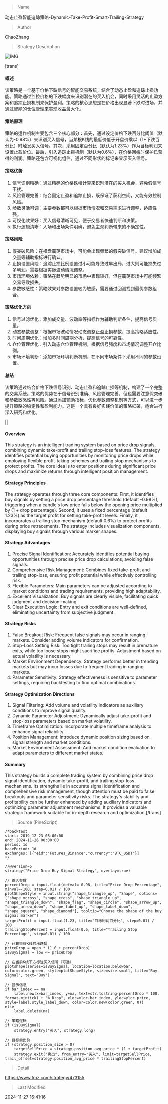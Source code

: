 
> Name

动态止盈智能追踪策略-Dynamic-Take-Profit-Smart-Trailing-Strategy

> Author

ChaoZhang

> Strategy Description

![IMG](https://www.fmz.com/upload/asset/11f1b9461f54993ffdc.png)

[trans]
#### 概述
该策略是一个基于价格下跌信号的智能交易系统，结合了动态止盈和追踪止损功能。策略通过监控价格的下跌幅度来识别潜在的买入机会，同时采用灵活的止盈方案和追踪止损机制来保护盈利。策略的核心思想是在价格出现显著下跌时进场，并通过智能的仓位管理来实现收益最大化。

#### 策略原理
策略的运作机制主要包含三个核心部分：首先，通过设定价格下跌百分比阈值（默认为-0.98%）来识别买入信号，当某根K线的最低价低于开盘价乘以（1+下跌百分比）时触发买入信号。其次，采用固定百分比（默认为1.23%）作为目标利润来设置止盈价位。最后，引入追踪止损机制（默认为0.6%），在价格回撤时保护已获得的利润。策略还包含可视化组件，通过不同形状的标记来显示买入信号。

#### 策略优势
1. 信号识别精确：通过精确的价格跌幅计算来识别潜在的买入机会，避免假信号干扰。
2. 风险管理完善：结合固定止盈和追踪止损，既保证了获利空间，又能有效控制风险。
3. 参数灵活可调：主要参数都可以根据市场情况和交易需求进行调整，适应性强。
4. 可视化效果好：买入信号清晰可见，便于交易者快速判断和决策。
5. 执行逻辑清晰：入场和出场条件明确，避免主观判断带来的不确定性。

#### 策略风险
1. 假突破风险：在横盘震荡市场中，可能会出现频繁的假突破信号。建议增加成交量等辅助指标进行确认。
2. 止损设置风险：追踪止损比例设置过小可能导致过早出局，过大则可能损失过多利润。需要根据实际波动情况调整。
3. 市场环境依赖：策略在趋势明显的市场中表现较好，但在震荡市场中可能频繁交易导致损失。
4. 参数敏感性：策略效果对参数设置较为敏感，需要通过回测找到最优参数组合。

#### 策略优化方向
1. 信号过滤优化：添加成交量、波动率等指标作为辅助判断条件，提高信号质量。
2. 动态参数调整：根据市场波动情况动态调整止盈止损参数，提高策略适应性。
3. 时间周期优化：增加多时间周期分析，提高信号的可靠性。
4. 仓位管理优化：引入动态仓位管理机制，根据信号强度和市场情况调整开仓比例。
5. 市场环境判断：添加市场环境判断机制，在不同市场条件下采用不同的参数设置。

#### 总结
该策略通过结合价格下跌信号识别、动态止盈和追踪止损等机制，构建了一个完整的交易系统。策略的优势在于信号识别准确、风险管理完善，但也需要注意假突破和参数敏感性等风险。通过添加辅助指标、优化参数调整机制等方式，可以进一步提升策略的稳定性和盈利能力。这是一个具有良好实践价值的策略框架，适合进行深入研究和优化。

|| 

#### Overview
This strategy is an intelligent trading system based on price drop signals, combining dynamic take-profit and trailing stop-loss features. The strategy identifies potential buying opportunities by monitoring price drops while employing flexible profit-taking schemes and trailing stop mechanisms to protect profits. The core idea is to enter positions during significant price drops and maximize returns through intelligent position management.

#### Strategy Principles
The strategy operates through three core components: First, it identifies buy signals by setting a price drop percentage threshold (default -0.98%), triggering when a candle's low price falls below the opening price multiplied by (1 + drop percentage). Second, it uses a fixed percentage (default 1.23%) as the target profit for setting take-profit levels. Finally, it incorporates a trailing stop mechanism (default 0.6%) to protect profits during price retracements. The strategy includes visualization components, displaying buy signals through various marker shapes.

#### Strategy Advantages
1. Precise Signal Identification: Accurately identifies potential buying opportunities through precise price drop calculations, avoiding false signals.
2. Comprehensive Risk Management: Combines fixed take-profit and trailing stop-loss, ensuring profit potential while effectively controlling risk.
3. Flexible Parameters: Main parameters can be adjusted according to market conditions and trading requirements, providing high adaptability.
4. Excellent Visualization: Buy signals are clearly visible, facilitating quick judgment and decision-making.
5. Clear Execution Logic: Entry and exit conditions are well-defined, eliminating uncertainty from subjective judgment.

#### Strategy Risks
1. False Breakout Risk: Frequent false signals may occur in ranging markets. Consider adding volume indicators for confirmation.
2. Stop-Loss Setting Risk: Too tight trailing stops may result in premature exits, while too loose stops might sacrifice profits. Adjustment based on actual volatility is necessary.
3. Market Environment Dependency: Strategy performs better in trending markets but may incur losses due to frequent trading in ranging markets.
4. Parameter Sensitivity: Strategy effectiveness is sensitive to parameter settings, requiring backtesting to find optimal combinations.

#### Strategy Optimization Directions
1. Signal Filtering: Add volume and volatility indicators as auxiliary conditions to improve signal quality.
2. Dynamic Parameter Adjustment: Dynamically adjust take-profit and stop-loss parameters based on market volatility.
3. Timeframe Optimization: Incorporate multiple timeframe analysis to enhance signal reliability.
4. Position Management: Introduce dynamic position sizing based on signal strength and market conditions.
5. Market Environment Assessment: Add market condition evaluation to adapt parameters to different market states.

#### Summary
This strategy builds a complete trading system by combining price drop signal identification, dynamic take-profit, and trailing stop-loss mechanisms. Its strengths lie in accurate signal identification and comprehensive risk management, though attention must be paid to false breakouts and parameter sensitivity risks. The strategy's stability and profitability can be further enhanced by adding auxiliary indicators and optimizing parameter adjustment mechanisms. It provides a valuable strategic framework suitable for in-depth research and optimization.[/trans]



> Source (PineScript)

``` pinescript
/*backtest
start: 2019-12-23 08:00:00
end: 2024-11-26 00:00:00
period: 1d
basePeriod: 1d
exchanges: [{"eid":"Futures_Binance","currency":"BTC_USDT"}]
*/

//@version=5
strategy("Price Drop Buy Signal Strategy", overlay=true)

// 输入参数
percentDrop = input.float(defval=-0.98, title="Price Drop Percentage", minval=-100, step=0.01) / 100
plotShapeStyle = input.string("shape_triangle_up", "Shape", options=["shape_xcross", "shape_cross", "shape_triangle_up", "shape_triangle_down", "shape_flag", "shape_circle", "shape_arrow_up", "shape_arrow_down", "shape_label_up", "shape_label_down", "shape_square", "shape_diamond"], tooltip="Choose the shape of the buy signal marker")
targetProfit = input.float(1.23, title="目标利润百分比", step=0.01) / 100
trailingStopPercent = input.float(0.6, title="Trailing Stop Percentage", step=0.01) / 100

// 计算每根K线的涨跌幅
priceDrop = open * (1.0 + percentDrop)
isBuySignal = low <= priceDrop

// 在当前K线下方标注买入信号（可选）
plotshape(series=isBuySignal, location=location.belowbar, color=color.green, style=plotShapeStyle, size=size.small, title="Buy Signal", text="Buy")

// 显示信息
if bar_index == na
    label.new(x=bar_index, y=na, text=str.tostring(percentDrop * 100, format.mintick) + "% Drop", xloc=xloc.bar_index, yloc=yloc.price, style=label.style_label_down, color=color.new(color.green, 0))
else
    label.delete(na)

// 策略逻辑
if (isBuySignal)
    strategy.entry("买入", strategy.long)

// 目标卖出价
if (strategy.position_size > 0)
    targetSellPrice = strategy.position_avg_price * (1 + targetProfit)
    strategy.exit("卖出", from_entry="买入", limit=targetSellPrice, trail_offset=strategy.position_avg_price * trailingStopPercent)

```

> Detail

https://www.fmz.com/strategy/473155

> Last Modified

2024-11-27 16:41:16
